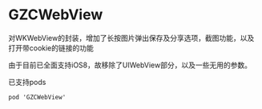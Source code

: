 # GZCWebView
对WKWebView的封装，增加了长按图片弹出保存及分享选项，截图功能，以及打开带cookie的链接的功能

由于目前已全面支持iOS8，故移除了UIWebView部分，以及一些无用的参数。

已支持pods
```
pod 'GZCWebView'
```
